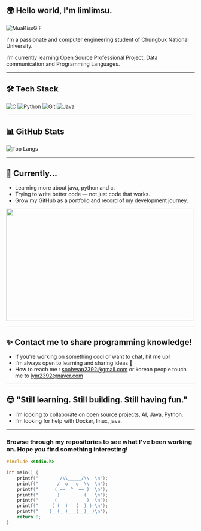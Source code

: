 ## 🌍 Hello world, I'm limlimsu.

![MuaKissGIF](https://github.com/user-attachments/assets/af6e90c7-e0c4-417b-8731-2f1d41b0bf48)

I'm a passionate and  computer engineering student of Chungbuk National University.

I’m currently learning Open Source Professional Project, Data communication and Programming Languages. 

---

## 🛠 Tech Stack

![C](https://img.shields.io/badge/C-Basics-informational?logo=c)
![Python](https://img.shields.io/badge/Python-Learning-yellow?logo=python)
![Git](https://img.shields.io/badge/Git-Always%20Committing-orange?logo=git)
![Java](https://img.shields.io/badge/Java-Object%20Oriented-informational?logo=java)

---

## 📊 GitHub Stats

![Top Langs](https://github-readme-stats.vercel.app/api/top-langs/?username=limlimsu&layout=compact&langs_count=8&theme=github_dark)

---

## 🌱 Currently...

- Learning more about java, python and c.
- Trying to write better code — not just code that works.
- Grow my GitHub as a portfolio and record of my development journey.

<img src ="https://media.giphy.com/media/JIX9t2j0ZTN9S/giphy.gif" width="500" height="300"/>
  
---

## ✨ Contact me to share programming knowledge!

- If you're working on something cool or want to chat, hit me up!  
- I’m always open to learning and sharing ideas 💬
- How to reach me : soohwan2392@gmail.com or korean people touch me to lym2392@naver.com

---

## 😎 "Still learning. Still building. Still having fun."
 
-  I’m looking to collaborate on open source projects, AI, Java, Python.
-  I’m looking for help with Docker, linux, java.

---

### Browse through my repositories to see what I've been working on. Hope you find something interesting!

```c
#include <stdio.h>

int main() {
    printf("        /\\_____/\\  \n");
    printf("       /  o   o  \\  \n");
    printf("      ( ==  ^  == )  \n");
    printf("       )         (   \n");
    printf("      (           )  \n");
    printf("     ( (  )   (  ) ) \n");
    printf("    (__(__)___(__)__)\n");
    return 0;
}



